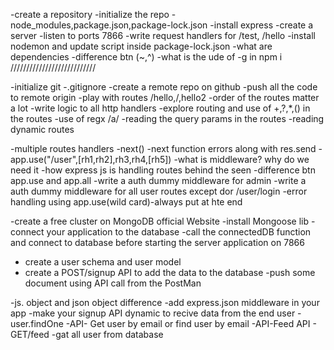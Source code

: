 -create a repository
-initialize the repo
-node_modules,package.json,package-lock.json
-install express
-create a server
-listen to ports 7866
-write request handlers for /test, /hello
-install nodemon and update script inside package-lock.json
-what are dependencies
-difference btn (~,^)
-what is the ude of -g in npm i 
///////////////////////////

-initialize git
-.gitignore
-create a remote repo on github
-push all the code to remote origin
-play with routes /hello,/,hello2
-order of the routes matter a lot
-write logic to all http handlers
-explore routing and use of +,?,*,() in the routes
-use of regx /a/
-reading the query params in the routes
-reading dynamic routes 

-multiple routes handlers
-next()
-next function errors along with res.send
-app.use("/user",[rh1,rh2],rh3,rh4,[rh5])
-what is middleware? why do we need it
-how express js is handling routes behind the seen
-difference btn app.use and app.all
-write a auth dummy middleware for admin
-write a auth dummy middleware for all user routes except dor /user/login
-error handling using app.use(wild card)-always put at hte end 

-create a free cluster on MongoDB official Website
-install Mongoose lib
-connect your application to the database
-call the connectedDB function and connect to database before starting the server application on 7866
- create a user schema and user model
- create a POST/signup API to add the data to the database
-push some document using API call from the PostMan

-js. object and json object difference
-add express.json middleware in your app
-make your signup API dynamic to recive data from the end user
-user.findOne
-API- Get user by email or find user by email
-API-Feed API - GET/feed -gat all user from database